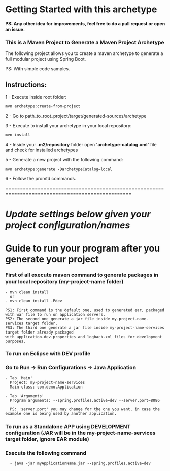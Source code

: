 # Getting Started with this archetype

#### PS: Any other idea for improvements, feel free to do a pull request or open an issue.

### This is a Maven Project to Generate a Maven Project Archetype
The following project allows you to create a maven archetype to 
generate a full modular project using Spring Boot.

PS: With simple code samples.

## Instructions:
1 - Execute inside root folder:

    mvn archetype:create-from-project

2 - Go to path_to_root_project/target/generated-sources/archetype

3 - Execute to install your archetype in your local repository:

    mvn install

4 - Inside your **.m2/repository** folder open **'archetype-catalog.xml'** file and check for installed archetypes

5 - Generate a new project with the following command:

    mvn archetype:generate -DarchetypeCatalog=local
    
6 - Follow the promtd commands.    

=================================================================================================
# ***Update settings below given your project configuration/names***
# Guide to run your program after you generate your project 

### First of all execute maven command to generate packages in your local repository (my-project-name folder)

    - mvn clean install
      or
    - mvn clean install -Pdev

    PS1: First command is the default one, used to generated ear, packaged with war file to run on application servers. 
    PS2: The second one generate a jar file inside my-project-name-services target folder.
    PS3: The third one generate a jar file inside my-project-name-services target folder already packaged 
    with application-dev.properties and logback.xml files for development purposes.

### To run on Eclipse with DEV profile

### Go to Run -> Run Configurations -> Java Application

    - Tab 'Main'
      Project: my-project-name-services
      Main class: com.demo.Application

    - Tab 'Arguments'
      Program arguments: --spring.profiles.active=dev --server.port=8086

      PS: 'server.port' you may change for the one you want, in case the example one is being used by another application.

### To run as a Standalone APP using DEVELOPMENT configuration (JAR will be in the my-project-name-services target folder, ignore EAR module)

### Execute the following command

      - java -jar myApplicationName.jar --spring.profiles.active=dev